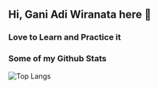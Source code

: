 ## Hi, Gani Adi Wiranata here 👋

### Love to Learn and Practice it

### Some of my Github Stats

![Top Langs](https://github-readme-stats.vercel.app/api/top-langs/?username=ganiadiw&layout=compact&theme=tokyonight)
